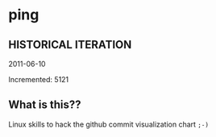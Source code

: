 # ping

## HISTORICAL ITERATION
2011-06-10

Incremented: 5121

## What is this?? 
Linux skills to hack the github commit visualization chart `;-)`
